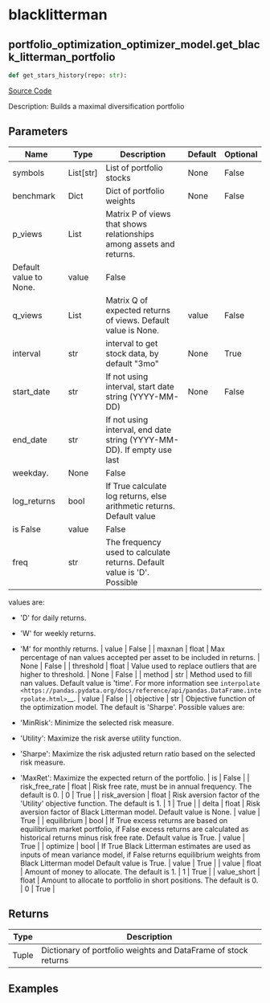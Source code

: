 # blacklitterman

## portfolio_optimization_optimizer_model.get_black_litterman_portfolio

```python
def get_stars_history(repo: str):
```
[Source Code](https://github.com/OpenBB-finance/OpenBBTerminal/tree/main/openbb_terminal/portfolio/portfolio_optimization/optimizer_model.py#L1331)

Description: Builds a maximal diversification portfolio

## Parameters

| Name | Type | Description | Default | Optional |
| ---- | ---- | ----------- | ------- | -------- |
| symbols | List[str] | List of portfolio stocks | None | False |
| benchmark | Dict | Dict of portfolio weights | None | False |
| p_views | List | Matrix P of views that shows relationships among assets and returns.
Default value to None. | value | False |
| q_views | List | Matrix Q of expected returns of views. Default value is None. | value | False |
| interval | str | interval to get stock data, by default "3mo" | None | True |
| start_date | str | If not using interval, start date string (YYYY-MM-DD) | None | False |
| end_date | str | If not using interval, end date string (YYYY-MM-DD). If empty use last
weekday. | None | False |
| log_returns | bool | If True calculate log returns, else arithmetic returns. Default value
is False | value | False |
| freq | str | The frequency used to calculate returns. Default value is 'D'. Possible
values are:

- 'D' for daily returns.
- 'W' for weekly returns.
- 'M' for monthly returns. | value | False |
| maxnan | float | Max percentage of nan values accepted per asset to be included in
returns. | None | False |
| threshold | float | Value used to replace outliers that are higher to threshold. | None | False |
| method | str | Method used to fill nan values. Default value is 'time'. For more information see `interpolate <https://pandas.pydata.org/docs/reference/api/pandas.DataFrame.interpolate.html>`__. | value | False |
| objective | str | Objective function of the optimization model.
The default is 'Sharpe'. Possible values are:

- 'MinRisk': Minimize the selected risk measure.
- 'Utility': Maximize the risk averse utility function.
- 'Sharpe': Maximize the risk adjusted return ratio based on the selected risk measure.
- 'MaxRet': Maximize the expected return of the portfolio. | is | False |
| risk_free_rate | float | Risk free rate, must be in annual frequency. The default is 0. | 0 | True |
| risk_aversion | float | Risk aversion factor of the 'Utility' objective function.
The default is 1. | 1 | True |
| delta | float | Risk aversion factor of Black Litterman model. Default value is None. | value | True |
| equilibrium | bool | If True excess returns are based on equilibrium market portfolio, if False
excess returns are calculated as historical returns minus risk free rate.
Default value is True. | value | True |
| optimize | bool | If True Black Litterman estimates are used as inputs of mean variance model,
if False returns equilibrium weights from Black Litterman model
Default value is True. | value | True |
| value | float | Amount of money to allocate. The default is 1. | 1 | True |
| value_short | float | Amount to allocate to portfolio in short positions. The default is 0. | 0 | True |

## Returns

| Type | Description |
| ---- | ----------- |
| Tuple | Dictionary of portfolio weights and DataFrame of stock returns |

## Examples

